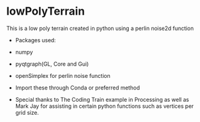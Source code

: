 # lowPolyTerrain
This is a low poly terrain created in python using a perlin noise2d function
- Packages used:
- numpy
- pyqtgraph(GL, Core and Gui)
- openSimplex for perlin noise function

- Import these through Conda or preferred method
- Special thanks to The Coding Train example in Processing as well as Mark Jay for assisting in certain python functions such as vertices per grid size.
